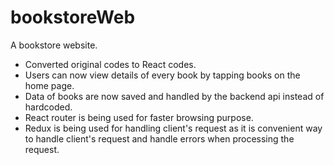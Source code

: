# bookstoreWeb
A bookstore website.

- Converted original codes to React codes.
- Users can now view details of every book by tapping books on the home page.
- Data of books are now saved and handled by the backend api instead of hardcoded.
- React router is being used for faster browsing purpose.
- Redux is being used for handling client's request as it is convenient way to handle client's request  and handle errors when processing the request.
